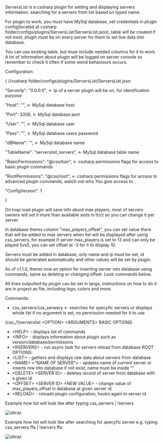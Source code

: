 ServersList is a cssharp plugin for setting and displaying servers information, searching for a servers from list based on typed name.

For plugin to work, you must have MySql database, set credentials in plugin config(located at cssharp folder/configs/plugins/ServersList/ServersList.json), table will be created if not exist, plugin must be on every server for them to set live data into database.

You can use existing table, but must include needed columns for it to work. A lot of information about plugin will be logged on server console so remember to check it often if some weird behaviours occurs.

Configuration:

{ //cssharp folder/configs/plugins/ServersList/ServersList.json
  
  "ServerIp": "0.0.0.0", <- Ip of a server plugin will be on, for identification purpose
  
  "Host": "", <- MySql database host
  
  "Port": 3306, <- MySql database port
  
  "User": "", <- MySql database user
  
  "Pass": "", <- MySql database users password
  
  "dBName": "", <- MySql database name
  
  "TableName": "serverslist_servers", <- MySql database table name
  
  "BasicPermissions": "@css/ban", <- cssharp permissions flags for access to basic plugin commands
  
  "RootPermissions": "@css/root", <- cssharp permissions flags for access to advanced plugin commands, watch out who You give access to
  
  "ConfigVersion": 1
  
}

On map load plugin will save info about max players, most of servers owners will set it more than available slots in tt/ct so you can change it per server.

In database theres column "max_players_offset", you can set value there that will be added to max servers when list will be displayed after using css_servers, for example if server max_players is set to 13 and can only be played 5vs5, you can set offset at -3 for it to display 10.

Servers must be added in database, only name and ip must be set, id should be generated automatically and other values will be set by plugin.

As of v1.1.0, theres now an option for inserting server into database using commands, same as deleting or changing offset. Look commands below.

All lines outputted by plugin can be set in langs, instructions on how to do it are in project as file, including logo, colors and more.

Commands:

- css_servers/css_serwery <name> <- searches for specyfic servers or displays whole list if no argument is set, no permission needed for it to use
  
(css_/!)serverslist \<OPTION\> \<ARGUMENTS\>
BASIC OPTIONS:
-  \<HELP\> - displays list of commands
-  \<INFO\> - displays information about plugin such as version/database/permissions
-  \<RSERVERS\> - run async task for servers reload from database
ROOT OPTIONS:
-  \<LIST\> - gathers and displays raw data about servers from database
-  \<NAME\> \<"NAME OF SERVER"\> - updates name of current server or inserts row into database if not exist, name must be inside ""
-  \<DELETE\> \<SERVER ID\> - deletes record of server from database with a given id
-  \<OFFSET\> \<SERVER ID\> \<NEW VALUE\> - change value of max_players_offset in database at given server id
-  \<RELOAD\> - reloads plugin configuration, hooks again to server id

Example how list will look like after typing css_servers | !servers

![obraz](https://github.com/HSMANIA-net/ServersList/assets/37087934/2fba1e0c-2f60-4767-871d-544723d5357c)

Example how list will look like after searching for specyfic server e.g. typing css_servers ffa | !servers ffa

![obraz](https://github.com/HSMANIA-net/ServersList/assets/37087934/94ea79c1-bae9-480e-acee-f1000e7ae0fd)
